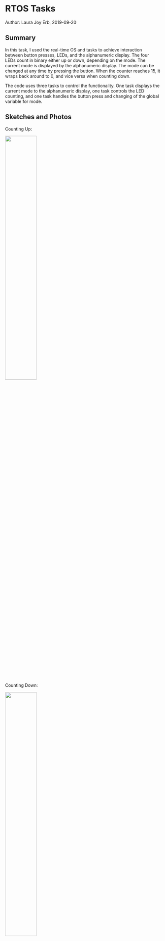 #  RTOS Tasks

Author: Laura Joy Erb, 2019-09-20

## Summary

In this task, I used the real-time OS and tasks to achieve interaction between button presses, LEDs, and the alphanumeric display. The four LEDs count in binary either up or down, depending on the mode. The current mode is displayed by the alphanumeric display. The mode can be changed at any time by pressing the button. When the counter reaches 15, it wraps back around to 0, and vice versa when counting down.

The code uses three tasks to control the functionality. One task displays the current mode to the alphanumeric display, one task controls the LED counting, and one task handles the button press and changing of the global variable for mode. 

## Sketches and Photos

Counting Up:

<img src="./images/up.png" width="45%" />


Counting Down:

<img src="./images/down.png" width="45%" />


-----

## Reminders
- Repo is private
